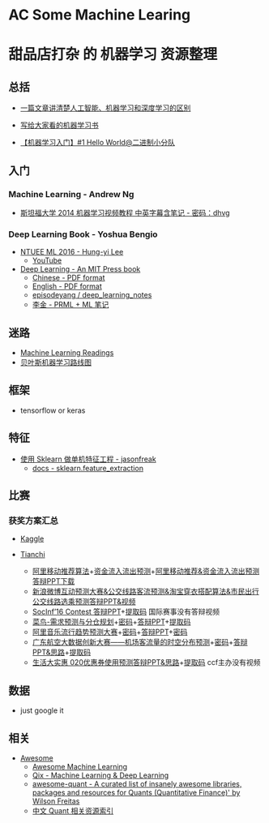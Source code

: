 # AC Some Machine Learing

# 甜品店打杂 的 机器学习 资源整理

## 总括

- [一篇文章讲清楚人工智能、机器学习和深度学习的区别](https://36kr.com/p/5052482.html)

- [写给大家看的机器学习书](https://zhuanlan.zhihu.com/machine-learning-book)

- [【机器学习入门】#1 Hello World@二进制小分队](https://www.bilibili.com/video/av7200723/)

## 入门

### Machine Learning - Andrew Ng

- [斯坦福大学 2014 机器学习视频教程 中英字幕含笔记 - 密码：dhvg](http://pan.baidu.com/s/1hsPhlPy)

### Deep Learning Book - Yoshua Bengio

- [NTUEE ML 2016 - Hung-yi Lee](http://speech.ee.ntu.edu.tw/~tlkagk/courses_ML16.html)
    - [YouTube](https://www.youtube.com/playlist?list=PLJV_el3uVTsPy9oCRY30oBPNLCo89yu49)
- [Deep Learning - An MIT Press book](http://www.deeplearningbook.org/)
    - [Chinese - PDF format](https://github.com/exacity/deeplearningbook-chinese)
    - [English - PDF format](https://github.com/HFTrader/DeepLearningBook)
    - [episodeyang / deep_learning_notes](https://github.com/episodeyang/deep_learning_notes)
    - [李金 - PRML + ML 笔记](https://github.com/lijin-THU/notes-machine-learning)

## 迷路

- [Machine Learning Readings](https://dirtysalt.github.io/ml-reading.html)
- [贝叶斯机器学习路线图](http://www.cnblogs.com/bayesianML/p/6377588.html)

## 框架

- tensorflow or keras

## 特征

- [使用 Sklearn 做单机特征工程 - jasonfreak](http://www.cnblogs.com/jasonfreak/p/5448385.html)
    - [docs - sklearn.feature_extraction](http://scikit-learn.org/stable/modules/feature_extraction.html)

## 比赛

###  获奖方案汇总

- [Kaggle](http://ndres.me/kaggle-past-solutions/)

- [Tianchi](https://tianchi.aliyun.com/video.htm)
  - [阿里移动推荐算法](https://space.dingtalk.com/c/gQHOEnXdXw)+[资金流入流出预测](https://space.dingtalk.com/c/gQHOEnXi6w)+[阿里移动推荐&资金流入流出预测答辩PPT下载](https://tianchi.shuju.aliyun.com/mini/reply.htm?spm=5176.100259.100259.15.QVIzfX#nav1)
  - [新浪微博互动预测大赛&公交线路客流预测&淘宝穿衣搭配算法&市民出行公交线路选乘预测答辩PPT&视频](https://tianchi.shuju.aliyun.com/mini/finalConference.htm?spm=5176.100259.100259.13.CYLru4IJCAI)
  - [SocInf’16 Contest 答辩PPT](http://yunpan.taobao.com/s/8wFpBQM8FH)+[提取码](JIJX7U) 国际赛事没有答辩视频
  - [菜鸟-需求预测与分仓规划](https://pan.baidu.com/s/1boQAX8j)+[密码](rp6r)+[答辩PPT](http://yunpan.taobao.com/s/YhLYO6A3cE)+[提取码](Q9wPTs)
  - [阿里音乐流行趋势预测大赛](https://pan.baidu.com/s/1sllhhQ9)+[密码](aqyw)+[答辩PPT](https://pan.baidu.com/s/1i5QFbcL)+[密码](vvkh)
  - [广东航空大数据创新大赛——机场客流量的时空分布预测](https://pan.baidu.com/s/1c04P1G)+[密码](awk8)+[答辩PPT&思路](http://yunpan.taobao.com/s/7KOvtogmPf)+[提取码](yBdFVX)
  - [生活大实惠 020优惠券使用预测答辩PPT&思路](http://yunpan.taobao.com/s/1ORD0oPFicL)+[提取码](rGRqaQ) ccf主办没有视频

## 数据

- just google it

## 相关

- [Awesome](https://github.com/sindresorhus/awesome)
  - [Awesome Machine Learning](https://github.com/josephmisiti/awesome-machine-learning)
  - [Qix - Machine Learning & Deep Learning](https://github.com/ty4z2008/Qix)
  - [awesome-quant - A curated list of insanely awesome libraries, packages and resources for Quants (Quantitative Finance)' by Wilson Freitas](https://github.com/wilsonfreitas/awesome-quant)
  - [中文 Quant 相关资源索引](https://github.com/thuquant/awesome-quant)
